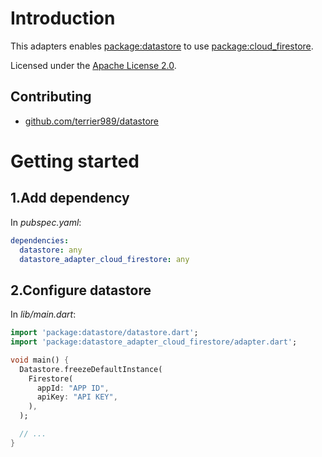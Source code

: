 # Introduction
This adapters enables [package:datastore](https://github.com/terrier989/datastore) to use
[package:cloud_firestore](https://pub.dev/packages/cloud_firestore).

Licensed under the [Apache License 2.0](LICENSE).

## Contributing
  * [github.com/terrier989/datastore](https://github.com/terrier989/datastore)

# Getting started
## 1.Add dependency
In _pubspec.yaml_:
```yaml
dependencies:
  datastore: any
  datastore_adapter_cloud_firestore: any
```

## 2.Configure datastore
In _lib/main.dart_:
```dart
import 'package:datastore/datastore.dart';
import 'package:datastore_adapter_cloud_firestore/adapter.dart';

void main() {
  Datastore.freezeDefaultInstance(
    Firestore(
      appId: "APP ID",
      apiKey: "API KEY",
    ),
  );

  // ...
}
```

